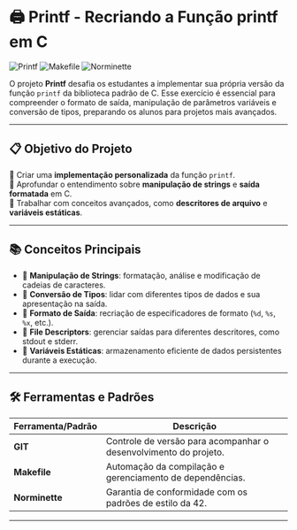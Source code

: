 # 🖨️ Printf - Recriando a Função printf em C

![Printf](https://img.shields.io/badge/Language-C-blue) ![Makefile](https://img.shields.io/badge/Tool-Makefile-yellow) ![Norminette](https://img.shields.io/badge/Style-Norminette-green)

O projeto **Printf** desafia os estudantes a implementar sua própria versão da função `printf` da biblioteca padrão de C. Esse exercício é essencial para compreender o formato de saída, manipulação de parâmetros variáveis e conversão de tipos, preparando os alunos para projetos mais avançados.

---

## 📋 Objetivo do Projeto

🔹 Criar uma **implementação personalizada** da função `printf`.  
🔹 Aprofundar o entendimento sobre **manipulação de strings** e **saída formatada** em C.  
🔹 Trabalhar com conceitos avançados, como **descritores de arquivo** e **variáveis estáticas**.

---

## 📚 Conceitos Principais

- 🧵 **Manipulação de Strings**: formatação, análise e modificação de cadeias de caracteres.
- 🔄 **Conversão de Tipos**: lidar com diferentes tipos de dados e sua apresentação na saída.
- 📜 **Formato de Saída**: recriação de especificadores de formato (`%d`, `%s`, `%x`, etc.).
- 📂 **File Descriptors**: gerenciar saídas para diferentes descritores, como stdout e stderr.
- 📌 **Variáveis Estáticas**: armazenamento eficiente de dados persistentes durante a execução.

---

## 🛠️ Ferramentas e Padrões

| Ferramenta/Padrão      | Descrição                                               |
|-------------------------|-------------------------------------------------------|
| **GIT**                | Controle de versão para acompanhar o desenvolvimento do projeto. |
| **Makefile**           | Automação da compilação e gerenciamento de dependências. |
| **Norminette**         | Garantia de conformidade com os padrões de estilo da 42. |

---

